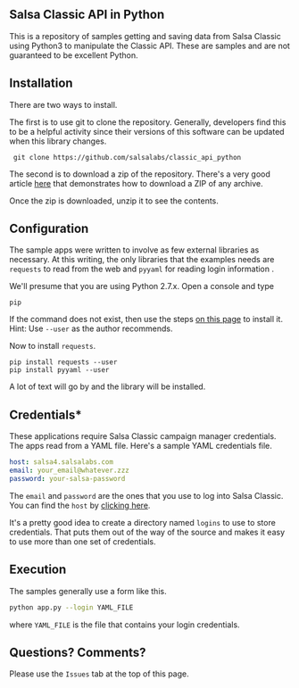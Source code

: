 ## Salsa Classic API in Python

This is a repository of samples getting and saving data from Salsa Classic using
Python3 to manipulate the Classic API.  These are samples and are not guaranteed
to be excellent Python.

## Installation

There are two ways to install.

The first is to use git to clone the repository.  Generally, developers find this to
be a helpful activity since their versions of this software can be updated when this
library changes.

``` git clone https://github.com/salsalabs/classic_api_python```

The second is to download a zip of the repository.  There's a very good article [here](https://stackoverflow.com/questions/6466945/fastest-way-to-download-a-github-project/19528227) that
demonstrates how to download a ZIP of any archive.

Once the zip is downloaded, unzip it to see the contents.

## Configuration

The sample apps were written to involve as few external libraries as necessary.  At this
writing, the only libraries that the examples needs are `requests` to read from the web and
`pyyaml` for reading login information .

We'll presume that you are using Python 2.7.x.  Open a console and type

```pip```

If the command does not exist, then use the steps [on this page](https://gist.github.com/haircut/14705555d58432a5f01f9188006a04ed)
to install it.  Hint:  Use `--user` as the author recommends.

Now to install `requests`.
```
pip install requests --user
pip install pyyaml --user
```
A lot of text will go by and the library will be installed.

## Credentials*

These applications require Salsa Classic campaign manager credentials.  The apps read from a YAML file.
Here's a sample YAML credentials file.

```yaml
host: salsa4.salsalabs.com
email: your_email@whatever.zzz
password: your-salsa-password
```

The `email` and `password` are the ones that you use to log into Salsa Classic.  You can find the `host`
by [clicking here](https://help.salsalabs.com/hc/en-us/articles/115000341773-Salsa-Application-Program-Interface-API-#api_host).

It's a pretty good idea to create a directory named `logins` to use to store credentials.  That puts them out of the way of the source and makes it easy to use more than one set of credentials.

## Execution

The samples generally use a form like this.

```bash
python app.py --login YAML_FILE
```

where `YAML_FILE` is the file that contains your login credentials.

## Questions?  Comments?

Please use the `Issues` tab at the top of this page.
